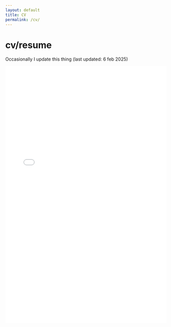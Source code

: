 ```yaml
---
layout: default
title: CV
permalink: /cv/
---
```


# cv/resume
Occasionally I update this thing (last updated: 6 feb 2025)

<iframe src="/assets/CV_EKS.pdf" style="width:100%; height:800px;" frameborder="0"></iframe>
